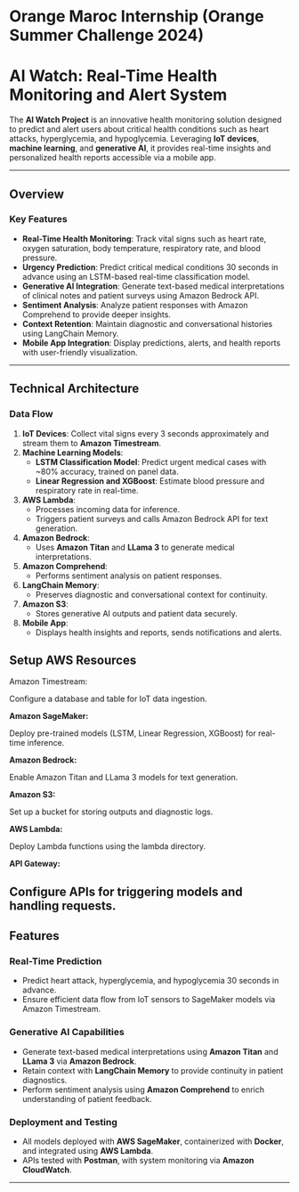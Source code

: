 # Orange Maroc Internship (Orange Summer Challenge 2024)
# AI Watch: Real-Time Health Monitoring and Alert System

The **AI Watch Project** is an innovative health monitoring solution designed to predict and alert users about critical health conditions such as heart attacks, hyperglycemia, and hypoglycemia. Leveraging **IoT devices**, **machine learning**, and **generative AI**, it provides real-time insights and personalized health reports accessible via a mobile app.

---

## Overview

### Key Features
- **Real-Time Health Monitoring**: Track vital signs such as heart rate, oxygen saturation, body temperature, respiratory rate, and blood pressure.
- **Urgency Prediction**: Predict critical medical conditions 30 seconds in advance using an LSTM-based real-time classification model.
- **Generative AI Integration**: Generate text-based medical interpretations of clinical notes and patient surveys using Amazon Bedrock API.
- **Sentiment Analysis**: Analyze patient responses with Amazon Comprehend to provide deeper insights.
- **Context Retention**: Maintain diagnostic and conversational histories using LangChain Memory.
- **Mobile App Integration**: Display predictions, alerts, and health reports with user-friendly visualization.

---

## Technical Architecture

### Data Flow
1. **IoT Devices**: Collect vital signs every 3 seconds approximately and stream them to **Amazon Timestream**.
2. **Machine Learning Models**:
   - **LSTM Classification Model**: Predict urgent medical cases with ~80% accuracy, trained on panel data.
   - **Linear Regression and XGBoost**: Estimate blood pressure and respiratory rate in real-time.
3. **AWS Lambda**:
   - Processes incoming data for inference.
   - Triggers patient surveys and calls Amazon Bedrock API for text generation.
4. **Amazon Bedrock**:
   - Uses **Amazon Titan** and **LLama 3** to generate medical interpretations.
5. **Amazon Comprehend**:
   - Performs sentiment analysis on patient responses.
6. **LangChain Memory**:
   - Preserves diagnostic and conversational context for continuity.
7. **Amazon S3**:
   - Stores generative AI outputs and patient data securely.
8. **Mobile App**:
   - Displays health insights and reports, sends notifications and alerts.
## Setup AWS Resources
Amazon Timestream:

Configure a database and table for IoT data ingestion.

**Amazon SageMaker:**

Deploy pre-trained models (LSTM, Linear Regression, XGBoost) for real-time inference.

**Amazon Bedrock:**

Enable Amazon Titan and LLama 3 models for text generation.

**Amazon S3:**

Set up a bucket for storing outputs and diagnostic logs.

**AWS Lambda:**

Deploy Lambda functions using the lambda directory.

**API Gateway:**

Configure APIs for triggering models and handling requests.
---

## Features

### Real-Time Prediction
- Predict heart attack, hyperglycemia, and hypoglycemia 30 seconds in advance.
- Ensure efficient data flow from IoT sensors to SageMaker models via Amazon Timestream.

### Generative AI Capabilities
- Generate text-based medical interpretations using **Amazon Titan** and **LLama 3** via **Amazon Bedrock**.
- Retain context with **LangChain Memory** to provide continuity in patient diagnostics.
- Perform sentiment analysis using **Amazon Comprehend** to enrich understanding of patient feedback.

### Deployment and Testing
- All models deployed with **AWS SageMaker**, containerized with **Docker**, and integrated using **AWS Lambda**.
- APIs tested with **Postman**, with system monitoring via **Amazon CloudWatch**.

---


